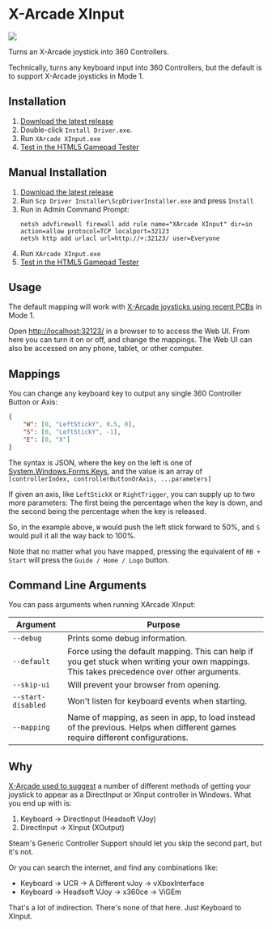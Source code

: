 # X-Arcade XInput

[![][appveyor badge]][appveyor]

Turns an X-Arcade joystick into 360 Controllers.

Technically, turns any keyboard input into 360 Controllers, but the default is to support X-Arcade joysticks in Mode 1.

## Installation

1. [Download the latest release](https://github.com/mikew/xarcade-xinput/releases/latest)
1. Double-click `Install Driver.exe`.
1. Run `XArcade XInput.exe`
1. [Test in the HTML5 Gamepad Tester](http://html5gamepad.com/)

## Manual Installation
1. [Download the latest release](https://github.com/mikew/xarcade-xinput/releases/latest)
1. Run `Scp Driver Installer\ScpDriverInstaller.exe` and press `Install`
1. Run in Admin Command Prompt:
    ```dos
    netsh advfirewall firewall add rule name="XArcade XInput" dir=in action=allow protocol=TCP localport=32123
    netsh http add urlacl url=http://+:32123/ user=Everyone
    ```
1. Run `XArcade XInput.exe`
1. [Test in the HTML5 Gamepad Tester](http://html5gamepad.com/)

## Usage

The default mapping will work with [X-Arcade joysticks using recent PCBs](https://shop.xgaming.com/pages/new-x-arcade-pcb) in Mode 1.

Open [http://localhost:32123/](http://localhost:32123/) in a browser to to access the Web UI. From here you can turn it on or off, and change the mappings. The Web UI can also be accessed on any phone, tablet, or other computer.

## Mappings

You can change any keyboard key to output any single 360 Controller Button or Axis:

```json
{
    "W": [0, "LeftStickY", 0.5, 0],
    "S": [0, "LeftStickY", -1],
    "E": [0, "X"]
}
```

The syntax is JSON, where the key on the left is one of [System.Windows.Forms.Keys](https://msdn.microsoft.com/en-us/library/system.windows.forms.keys(v=vs.110).aspx#Anchor_1), and the value is an array of `[controllerIndex, controllerButtonOrAxis, ...parameters]`

If given an axis, like `LeftStickX` or `RightTrigger`, you can supply up to two more parameters: The first being the percentage when the key is down, and the second being the percentage when the key is released.

So, in the example above, `W` would push the left stick forward to 50%, and `S` would pull it all the way back to 100%.

Note that no matter what you have mapped, pressing the equivalent of `RB + Start` will press the `Guide / Home / Logo` button.

## Command Line Arguments

You can pass arguments when running XArcade XInput:

Argument | Purpose
---|---
`--debug` | Prints some debug information.
`--default` | Force using the default mapping. This can help if you get stuck when writing your own mappings. This takes precedence over other arguments.
`--skip-ui` | Will prevent your browser from opening.
`--start-disabled` | Won't listen for keyboard events when starting.
`--mapping` | Name of mapping, as seen in app, to load instead of the previous. Helps when different games require different configurations.

## Why

[X-Arcade used to suggest](https://support.xgaming.com/support/solutions/articles/12000003227-use-x-arcade-as-a-windows-joystick-gamepad-controller-xinput-) a number of different methods of getting your joystick to appear as a DirectInput or XInput controller in Windows. What you end up with is:

1. Keyboard -> DirectInput (Headsoft VJoy)
2. DirectInput -> XInput (XOutput)

Steam's Generic Controller Support should let you skip the second part, but it's not.

Or you can search the internet, and find any combinations like:

- Keyboard -> UCR -> A Different vJoy -> vXboxInterface
- Keyboard -> Headsoft VJoy -> x360ce -> ViGEm

That's a lot of indirection. There's none of that here. Just Keyboard to XInput.

[appveyor]: https://ci.appveyor.com/project/mikew/xarcade-xinput
[appveyor badge]: https://ci.appveyor.com/api/projects/status/github/mikew/xarcade-xinput?svg=true&branch=master

